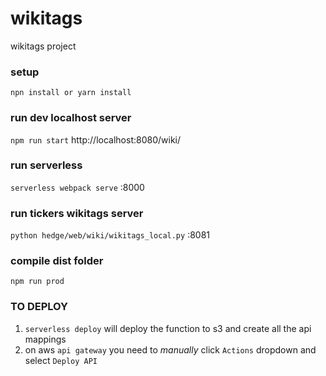 # wikitags
wikitags project

### setup
`npn install or yarn install`

### run dev localhost server
`npm run start` http://localhost:8080/wiki/

### run serverless
`serverless webpack serve` :8000

### run tickers wikitags server
`python hedge/web/wiki/wikitags_local.py` :8081

### compile dist folder
`npm run prod`

### TO DEPLOY
1. `serverless deploy` will deploy the function to s3 and create all the api mappings
2. on aws `api gateway` you need to *manually* click `Actions` dropdown and select `Deploy API` 
